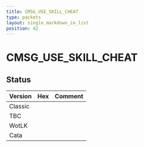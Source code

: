 ```yaml
---
title: CMSG_USE_SKILL_CHEAT
type: packets
layout: single_markdown_in_list
position: 42
---
```


# CMSG_USE_SKILL_CHEAT

## Status

Version | Hex | Comment
---------- | ---------- | ---------- 
Classic |  |  
TBC |  |  
WotLK |  |  
Cata |  |  
